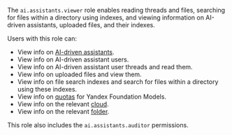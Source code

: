 The `ai.assistants.viewer` role enables reading threads and files, searching for files within a directory using indexes, and viewing information on AI-driven assistants, uploaded files, and their indexes.

Users with this role can:
* View info on [AI-driven assistants](../../../foundation-models/concepts/assistant/index.md).
* View info on AI-driven assistant users.
* View info on AI-driven assistant user threads and read them.
* View info on uploaded files and view them.
* View info on file search indexes and search for files within a directory using these indexes.
* View info on [quotas](../../../foundation-models/concepts/limits.md#yandexgpt-quotas) for Yandex Foundation Models.
* View info on the relevant [cloud](../../../resource-manager/concepts/resources-hierarchy.md#cloud).
* View info on the relevant [folder](../../../resource-manager/concepts/resources-hierarchy.md#folder).

This role also includes the `ai.assistants.auditor` permissions.
